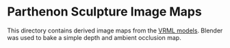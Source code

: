 # Parthenon Sculpture Image Maps

This directory contains derived image maps from the [VRML models](../models).
Blender was used to bake a simple depth and ambient occlusion map.
